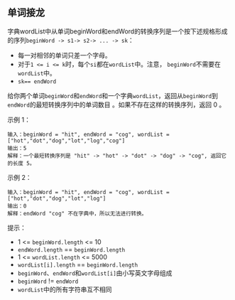 ## 单词接龙

字典wordList中从单词beginWord和endWord的转换序列是一个按下述规格形成的序列`beginWord -> s1-> s2-> ... -> sk`：

* 每一对相邻的单词只差一个字母。
* 对于`1 <= i <= k`时，每个`si`都在`wordList`中。注意， `beginWord`不需要在`wordList`中。
* `sk== endWord`

给你两个单词`beginWord`和`endWord`和一个字典`wordList`，返回从`beginWord`到`endWord`的最短转换序列中的单词数目 。如果不存在这样的转换序列，返回 0 。

示例 1：

```
输入：beginWord = "hit", endWord = "cog", wordList = ["hot","dot","dog","lot","log","cog"]
输出：5
解释：一个最短转换序列是 "hit" -> "hot" -> "dot" -> "dog" -> "cog", 返回它的长度 5。
```

示例 2：

```
输入：beginWord = "hit", endWord = "cog", wordList = ["hot","dot","dog","lot","log"]
输出：0
解释：endWord "cog" 不在字典中，所以无法进行转换。
```

提示：

* 1 <= `beginWord.length` <= 10
* `endWord.length` == `beginWord.length`
* 1 <= `wordList.length` <= 5000
* `wordList[i].length` == `beginWord.length`
* `beginWord`、`endWord`和`wordList[i]`由小写英文字母组成
* `beginWord` != `endWord`
* `wordList`中的所有字符串互不相同